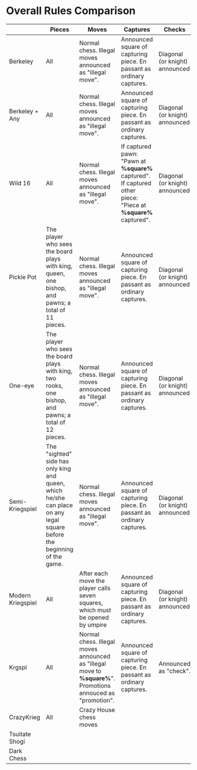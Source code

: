 # Overall Rules Comparison


|                   | Pieces                                                                                                                   | Moves                                                                                                    | Captures                                                                                                      | Checks                         | "Any?" rule                                                                             | Mods                           |
|-------------------|--------------------------------------------------------------------------------------------------------------------------|----------------------------------------------------------------------------------------------------------|---------------------------------------------------------------------------------------------------------------|--------------------------------|-----------------------------------------------------------------------------------------|--------------------------------|
| Berkeley          | All                                                                                                                      | Normal chess. Illegal moves announced as "illegal move".                                                 | Announced square of capturing piece. En passant as ordinary captures.                                         | Diagonal (or knight) announced | No.                                                                                     | --                             |
| Berkeley + Any    | All                                                                                                                      | Normal chess. Illegal moves announced as "illegal move".                                                 | Announced square of capturing piece. En passant as ordinary captures.                                         | Diagonal (or knight) announced | Possible to ask if there are any pawn captures. If "yes", then must make one.           | --                             |
| Wild 16           | All                                                                                                                      | Normal chess. Illegal moves announced as "illegal move".                                                 | If captured pawn: "Pawn at **%square%** captured". If captured other piece: "Piece at **%square%** captured". | Diagonal (or knight) announced | Announcement: "**%number%** pawn tries". %Number% of legal capturing moves using pawns. | --                             |
| Pickle Pot        | The player who sees the board plays with king, queen, one bishop, and pawns; a total of 11 pieces.                       | Normal chess. Illegal moves announced as "illegal move".                                                 | Announced square of capturing piece. En passant as ordinary captures.                                         | Diagonal (or knight) announced | No.                                                                                     | Announced which bishop is used |
| One-eye           | The player who sees the board plays with king, two rooks, one bishop, and pawns; a total of 12 pieces.                   | Normal chess. Illegal moves announced as "illegal move".                                                 | Announced square of capturing piece. En passant as ordinary captures.                                         | Diagonal (or knight) announced | No.                                                                                     | Announced which bishop is used |
| Semi-Kriegspiel   | The "sighted" side has only king and queen, which he/she can place on any legal square before the beginning of the game. | Normal chess. Illegal moves announced as "illegal move".                                                 | Announced square of capturing piece. En passant as ordinary captures.                                         | Diagonal (or knight) announced | No.                                                                                     | --                             |
| Modern Kriegspiel | All                                                                                                                      | After each move the player calls seven squares, which must be opened by umpire                           | Announced square of capturing piece. En passant as ordinary captures.                                         | Diagonal (or knight) announced | No.                                                                                     | --                             |
| Krgspl            | All                                                                                                                      | Normal chess. Illegal moves announced as "illegal move to **%square%**". Promotions annouced as "promotion". | Announced square of capturing piece. En passant as ordinary captures.                                         | Announced as "check".          | Possible to ask if there are any pawn captures. If "yes", then must make one.           | Possible to reveal any square next to your piece one time each move. All reveals announced. |
| CrazyKrieg        | All                                                                                                                      | Crazy House chess moves                                                                                  |                                                                                                               |                                |                                                                                         |                                |
| Tsuitate Shogi    |                                                                                                                          |                                                                                                          |                                                                                                               |                                |                                                                                         |                                |
| Dark Chess        |                                                                                                                          |                                                                                                          |                                                                                                               |                                |                                                                                         |                                |
